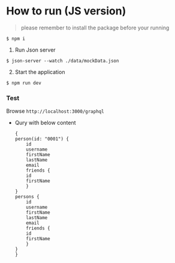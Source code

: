 # How to run (JS version)

> please remember to install the package before your running

```propreties
$ npm i
```

1. Run Json server

```properties
$ json-server --watch ./data/mockData.json
```

2.  Start the application

```
$ npm run dev
```

### Test

Browse `http://localhost:3000/graphql`

- Qury with below content

  ```propreties
  {
  person(id: "0001") {
      id
      username
      firstName
      lastName
      email
      friends {
      id
      firstName
      }
  }
  persons {
      id
      username
      firstName
      lastName
      email
      friends {
      id
      firstName
      }
  }
  }
  ```
